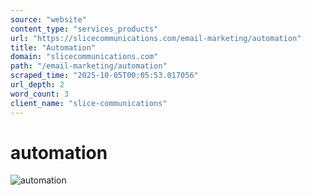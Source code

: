 ```yaml
---
source: "website"
content_type: "services_products"
url: "https://slicecommunications.com/email-marketing/automation"
title: "Automation"
domain: "slicecommunications.com"
path: "/email-marketing/automation"
scraped_time: "2025-10-05T00:05:53.017056"
url_depth: 2
word_count: 3
client_name: "slice-communications"
---
```


# automation

![automation](https://slicecommunications.com/wp-content/uploads/2021/12/automation.png)